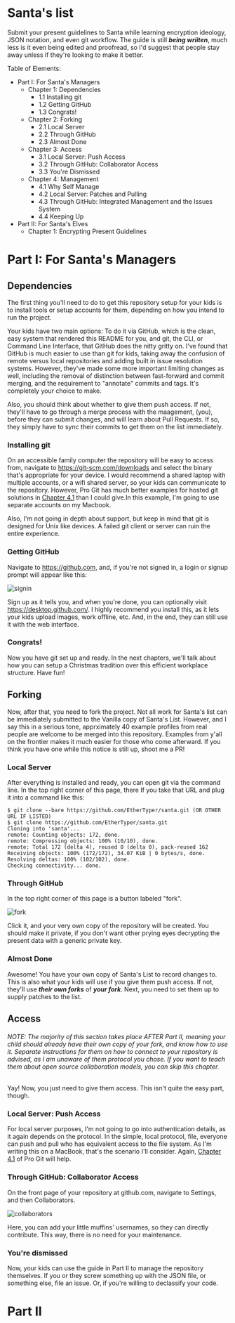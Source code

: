 # Santa's list

Submit your present guidelines to Santa while learning encryption ideology, JSON notation, and even git workflow. The guide is still _**being wriiten**_, much less is it even being edited and proofread, so I'd suggest that people stay away unless if they're looking to make it better.

Table of Elements:
- Part I: For Santa's Managers
  - Chapter 1: Dependencies
    - 1.1 Installing git
    - 1.2 Getting GitHub
    - 1.3 Congrats!
  - Chapter 2: Forking
    - 2.1 Local Server
    - 2.2 Through GitHub
    - 2.3 Almost Done
  - Chapter 3: Access
    - 3.1 Local Server: Push Access
    - 3.2 Through GitHub: Collaborator Access
    - 3.3 You're Dismissed
  - Chapter 4: Management
    - 4.1 Why Self Manage
    - 4.2 Local Server: Patches and Pulling
    - 4.3 Through GitHub: Integrated Management and the Issues System
    - 4.4 Keeping Up
- Part II: For Santa's Elves
  - Chapter 1: Encrypting Present Guidelines

# Part I: For Santa's Managers

## Dependencies

The first thing you'll need to do to get this repository setup for your kids is to install tools or setup accounts for them, depending on how you intend to run the project.

Your kids have two main options: To do it via GitHub, which is the clean, easy system that rendered this README for you, and git, the CLI, or Command Line Interface, that GitHub does the nitty gritty on. I've found that GitHub is much easier to use than git for kids, taking away the confusion of remote versus local repositories and adding built in issue resolution systems. However, they've made some more important limiting changes as well, including the removal of distinction between fast-forward and commit merging, and the requirement to "annotate" commits and tags. It's completely your choice to make.

Also, you should think about whether to give them push access. If not, they'll have to go through a merge process with the maagement, (you), before they can submit changes, and will learn about Pull Requests. If so, they simply have to sync their commits to get them on the list immediately.

### Installing git

On an accessible family computer the repository will be easy to access from, navigate to <https://git-scm.com/downloads> and select the binary that's appropriate for your device. I would recommend a shared laptop with multiple accounts, or a wifi shared server, so your kids can communicate to the repository. However, Pro Git has much better examples for hosted git solutions in [Chapter 4.1](https://git-scm.com/book/en/v1/Git-on-the-Server-The-Protocols) than I could give.In this example, I'm going to use separate accounts on my Macbook.

Also, I'm not going in depth about support, but keep in mind that git is designed for Unix like devices. A failed git client or server can ruin the entire experience.

### Getting GitHub

Navigate to <https://github.com>, and, if you're not signed in, a login or signup prompt will appear like this:

![signin](https://cloud.githubusercontent.com/assets/16024539/12304719/9e351444-b9f6-11e5-9a83-d4e014367d5c.PNG)

Sign up as it tells you, and when you're done, you can optionally visit <https://desktop.github.com/>. I highly recommend you install this, as it lets your kids upload images, work offline, etc. And, in the end, they can still use it with the web interface.

### Congrats!

Now you have git set up and ready. In the next chapters, we'll talk about how you can setup a Christmas tradition over this efficient workplace structure. Have fun!

## Forking

Now, after that, you need to fork the project. Not all work for Santa's list can be immediately submitted to the Vanilla copy of Santa's List. However, and I say this in a serious tone, apprximately 40 example profiles from real people are welcome to be merged into this repository. Examples from y'all on the frontier makes it much easier for those who come afterward. If you think you have one while this notice is still up, shoot me a PR!

### Local Server

After everything is installed and ready, you can open git via the command line. In the top right corner of this page, there If you take that URL and plug it into a command like this:

```shell
$ git clone --bare https://github.com/EtherTyper/santa.git (OR OTHER URL IF LISTED)
$ git clone https://github.com/EtherTyper/santa.git
Cloning into 'santa'...
remote: Counting objects: 172, done.
remote: Compressing objects: 100% (10/10), done.
remote: Total 172 (delta 4), reused 0 (delta 0), pack-reused 162
Receiving objects: 100% (172/172), 34.07 KiB | 0 bytes/s, done.
Resolving deltas: 100% (102/102), done.
Checking connectivity... done.
```

### Through GitHub

In the top right corner of this page is a button labeled "fork".

![fork](https://cloud.githubusercontent.com/assets/16024539/12304937/ca38948e-b9f7-11e5-8efc-288dbafeadbb.png)

Click it, and your very own copy of the repository will be created. You should make it private, if you don't want other prying eyes decrypting the present data with a generic private key.

### Almost Done

Awesome! You have your own copy of Santa's List to record changes to. This is also what your kids will use if you give them push access. If not, they'll use _**their own forks**_ of _**your fork**_. Next, you need to set them up to supply patches to the list.

## Access

###### NOTE: The majority of this section takes place AFTER Part II, meaning your child should already have their own copy of your fork, and know how to use it. Separate instructions for them on how to connect to your repository is advised, as I am unaware of them protocol you chose. If you want to teach them about open source collaboration models, you can skip this chapter.

Yay! Now, you just need to give them access. This isn't quite the easy part, though.

### Local Server: Push Access

For local server purposes, I'm not going to go into authentication details, as it again depends on the protocol. In the simple, local protocol, file, everyone can push and pull who has equivalent access to the file system. As I'm writing this on a MacBook, that's the scenario I'll consider. Again, [Chapter 4.1](https://git-scm.com/book/en/v1/Git-on-the-Server-The-Protocols) of Pro Git will help.

### Through GitHub: Collaborator Access

On the front page of your repository at github.com, navigate to Settings, and then Collaborators.

![collaborators](https://cloud.githubusercontent.com/assets/16024539/12362612/e2eed8d8-bb89-11e5-857a-ad93d69f8335.PNG)

Here, you can add your little muffins' usernames, so they can directly contribute. This way, there is no need for your maintenance.

### You're dismissed

Now, your kids can use the guide in Part II to manage the repository themselves. If you or they screw something up with the JSON file, or something else, file an issue. Or, if you're willing to declassify your code.

# Part II
